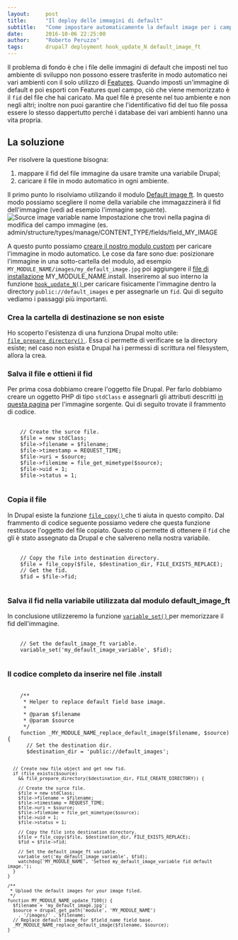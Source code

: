 ```yaml
---
layout:     post
title:      "Il deploy delle immagini di default"
subtitle:   "Come impostare automaticamente la default image per i campi di tipo immagine."
date:       2016-10-06 22:25:00
author:     "Roberto Peruzzo"
tags:       drupal7 deployment hook_update_N default_image_ft
---
```


<p>Il problema di fondo è che i file delle immagini di default che imposti nel tuo
  ambiente di sviluppo non possono essere trasferite in modo automatico
  nei vari ambienti con il solo utilizzo di
  <a href="https://www.drupal.org/project/features" target="_blank" title="Features module">
    Features</a>.
  Quando imposti un'immagine di default e poi esporti con Features quel campo,
  ciò che viene memorizzato è il <code>fid</code> del file che hai caricato.
  Ma quel file è presente nel tuo ambiente e non negli altri; inoltre non puoi
  garantire che l'identificativo fid del tuo file possa essere lo stesso dappertutto
  perché i database dei vari ambienti hanno una vita propria.</p>

<h2 class="section-heading">La soluzione</h2>

<p>Per risolvere la questione bisogna:</p>
<ol>
  <li>mappare il fid del file immagine da usare tramite una variabile Drupal;</li>
  <li>caricare il file in modo automatico in ogni ambiente.</li>
</ol>

<p>Il primo punto lo risolviamo utilizando il modulo
  <a href="https://www.drupal.org/project/default_image_ft" target="_blank" title="Default image ft module">
    Default image ft</a>. In questo modo possiamo scegliere il nome della variabile che
  immagazzinerà il fid dell'immagine (vedi ad esempio l'immagine seguente).
  <img src="{{ site.baseurl }}/img/2016-10-06/source_variable.png" alt="Source image variable name" />
  <span class="caption text-muted">Impostazione che trovi nella pagina di
    modifica del campo immagine (es. admin/structure/types/manage/CONTENT_TYPE/fields/field_MY_IMAGE</span></p>

<p>A questo punto possiamo <a href="https://www.drupal.org/docs/7/creating-custom-modules" target="_blank" title="Creating custom modules">
  creare il nostro modulo custom</a> per caricare l'immagine
  in modo automatico. Le cose da fare sono due: posizionare l'immagine in una
  sotto-cartella del modulo, ad esempio <code>MY_MODULE_NAME/images/my_default_image.jpg</code>
  poi aggiungere il
  <a href="https://www.drupal.org/docs/7/creating-custom-modules/writing-install-files-drupal-7x" target="_blank">
  file di installazione</a> MY_MODULE_NAME.install. Inseriremo al suo interno la funzione
  <a href="https://api.drupal.org/api/drupal/modules%21system%21system.api.php/function/hook_update_N/7.x" target="_blank" title="function hook_update_N">
    <code>hook_update_N()</code>
  </a> per caricare fisicamente l'immagine dentro
  la directory <code>public://default_images</code> e per assegnarle un <code>fid</code>.
  Qui di seguito vediamo i passaggi più importanti.
</p>

<h3>Crea la cartella di destinazione se non esiste</h3>
<p>Ho scoperto l'esistenza di una funziona Drupal molto utile:
  <a href="https://api.drupal.org/api/drupal/includes!file.inc/function/file_prepare_directory/7.x" target="_blank" title="function file_prepare_directory">
    <code>file_prepare_directory()</code>
  </a>. Essa ci permette di verificare se
  la directory esiste; nel caso non esista e Drupal ha i permessi di scrittura
  nel filesystem, allora la crea.</p>

<h3>Salva il file e ottieni il fid</h3>
<p>Per prima cosa dobbiamo creare l'oggetto file Drupal. Per farlo dobbiamo
  creare un oggetto PHP di tipo <code>stdClass</code> e assegnarli gli attributi
  descritti
  <a href="https://api.drupal.org/api/drupal/includes!file.inc/group/file/7.x" target="_blank" title="File interface">
  in questa pagina</a> per l'immagine sorgente. Qui di seguito trovate il frammento di codice.
</p>
<pre>
  <code>
    // Create the surce file.
    $file = new stdClass;
    $file->filename = $filename;
    $file->timestamp = REQUEST_TIME;
    $file->uri = $source;
    $file->filemime = file_get_mimetype($source);
    $file->uid = 1;
    $file->status = 1;
  </code>
</pre>

<h3>Copia il file</h3>
<p>In Drupal esiste la funzione
  <a href="https://api.drupal.org/api/drupal/includes!file.inc/function/file_copy/7.x" target="_blank" title="function file_copy">
    <code>file_copy()</code>
  </a>
  che ti aiuta in questo compito. Dal frammento di codice seguente possiamo vedere
  che questa funzione restitusce l'oggetto del file copiato. Questo ci permette
  di ottenere il <code>fid</code> che gli è stato assegnato da Drupal e
  che salvereno nella nostra variabile.
</p>
<pre>
  <code>
    // Copy the file into destination directory.
    $file = file_copy($file, $destination_dir, FILE_EXISTS_REPLACE);
    // Get the fid.
    $fid = $file->fid;
  </code>
</pre>

<h3>Salva il fid nella variabile utilizzata dal modulo default_image_ft</h3>
<p>
  In conclusione utilizzeremo la funzione
  <a href="https://api.drupal.org/api/drupal/includes!bootstrap.inc/function/variable_set/7.x" target="_blank" title="function variable_set">
    <code>variable_set()</code>
  </a> per memorizzare il fid dell'immagine.
</p>
<pre>
  <code>
    // Set the default_image_ft variable.
    variable_set('my_default_image_variable', $fid);
  </code>
</pre>

<h3>Il codice completo da inserire nel file .install</h3>
<pre>
  <code>
    /**
     * Helper to replace default field base image.
     *
     * @param $filename
     * @param $source
     */
    function _MY_MODULE_NAME_replace_default_image($filename, $source) {
      // Set the destination dir.
      $destination_dir = 'public://default_images';

      // Create new file object and get new fid.
      if (file_exists($source)
        && file_prepare_directory($destination_dir, FILE_CREATE_DIRECTORY)) {

        // Create the surce file.
        $file = new stdClass;
        $file->filename = $filename;
        $file->timestamp = REQUEST_TIME;
        $file->uri = $source;
        $file->filemime = file_get_mimetype($source);
        $file->uid = 1;
        $file->status = 1;

        // Copy the file into destination directory.
        $file = file_copy($file, $destination_dir, FILE_EXISTS_REPLACE);
        $fid = $file->fid;

        // Set the default_image_ft variable.
        variable_set('my_default_image_variable', $fid);
        watchdog('MY_MODULE_NAME', 'Setted my_default_image_variable fid default image.');
      }
    }

    /**
     * Upload the default images for your image filed.
     */
    function MY_MODULE_NAME_update_7100() {
      $filename = 'my_default_image.jpg';
      $source = drupal_get_path('module', 'MY_MODULE_NAME')
        . '/images/' . $filename;
      // Replace default image for $field_name field base.
      _MY_MODULE_NAME_replace_default_image($filename, $source);
    }
  </code>
</pre>

